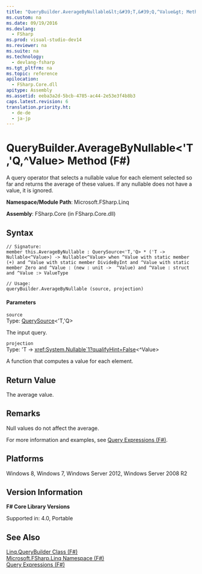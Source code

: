 ```yaml
---
title: "QueryBuilder.AverageByNullable&lt;&#39;T,&#39;Q,^Value&gt; Method (F#)"
ms.custom: na
ms.date: 09/19/2016
ms.devlang: 
  - FSharp
ms.prod: visual-studio-dev14
ms.reviewer: na
ms.suite: na
ms.technology: 
  - devlang-fsharp
ms.tgt_pltfrm: na
ms.topic: reference
apilocation: 
  - FSharp.Core.dll
apitype: Assembly
ms.assetid: eeba3a2d-5bcb-4785-ac44-2e53e3f4b8b3
caps.latest.revision: 6
translation.priority.ht: 
  - de-de
  - ja-jp
---
```

# QueryBuilder.AverageByNullable&lt;&#39;T,&#39;Q,^Value&gt; Method (F#)
A query operator that selects a nullable value for each element selected so far and returns the average of these values. If any nullable does not have a value, it is ignored.  
  
 **Namespace/Module Path**: Microsoft.FSharp.Linq  
  
 **Assembly**: FSharp.Core (in FSharp.Core.dll)  
  
## Syntax  
  
```  
// Signature:  
member this.AverageByNullable : QuerySource<'T,'Q> * ('T -> Nullable<^Value>) -> Nullable<^Value> when ^Value with static member (+) and ^Value with static member DivideByInt and ^Value with static member Zero and ^Value : (new : unit ->  ^Value) and ^Value : struct and ^Value :> ValueType  
  
// Usage:  
queryBuilder.AverageByNullable (source, projection)  
```  
  
#### Parameters  
 `source`  
 Type: [QuerySource](../vs140/Linq.QuerySource--T--Q--Class--F#-.md)<'T,'Q>  
  
 The input query.  
  
 `projection`  
 Type: 'T ->   <xref:System.Nullable`1?qualifyHint=False><^Value>  
  
 A function that computes a value for each element.  
  
## Return Value  
 The average value.  
  
## Remarks  
 Null values do not affect the average.  
  
 For more information and examples, see [Query Expressions (F#)](../Topic/Query%20Expressions%20\(F%23\).md).  
  
## Platforms  
 Windows 8, Windows 7, Windows Server 2012, Windows Server 2008 R2  
  
## Version Information  
 **F# Core Library Versions**  
  
 Supported in: 4.0, Portable  
  
## See Also  
 [Linq.QueryBuilder Class (F#)](../Topic/Linq.QueryBuilder%20Class%20\(F%23\).md)   
 [Microsoft.FSharp.Linq Namespace (F#)](../vs140/Microsoft.FSharp.Linq-Namespace--F#-.md)   
 [Query Expressions (F#)](../Topic/Query%20Expressions%20\(F%23\).md)